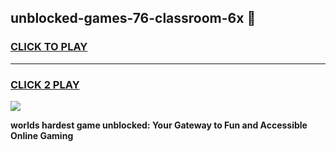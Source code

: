 
## unblocked-games-76-classroom-6x 👋
<h3>
<a href="https://premium.freeplayer.one?title=unblocked-games-76-classroom-6x&ref=14F">CLICK TO PLAY</a></h3>
<hr>

<h3>
<a href="https://premium.freeplayer.one?title=unblocked-games-76-classroom-6x&ref=14F">CLICK 2 PLAY</a>
  
</h3>

<a href="https://premium.freeplayer.one?title=unblocked-games-76-classroom-6x&ref=12F/"><img src="https://clearcache.store/games.png"></a>


**worlds hardest game unblocked: Your Gateway to Fun and Accessible Online Gaming**
